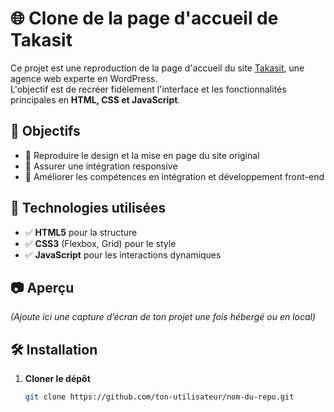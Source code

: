 # 🌐 Clone de la page d'accueil de Takasit  

Ce projet est une reproduction de la page d'accueil du site [Takasit](https://takasit.fr/), une agence web experte en WordPress.  
L'objectif est de recréer fidèlement l'interface et les fonctionnalités principales en **HTML, CSS et JavaScript**.  

## 📌 Objectifs  
- 🔹 Reproduire le design et la mise en page du site original  
- 🔹 Assurer une intégration responsive  
- 🔹 Améliorer les compétences en intégration et développement front-end  

## 🚀 Technologies utilisées  
- ✅ **HTML5** pour la structure  
- ✅ **CSS3** (Flexbox, Grid) pour le style  
- ✅ **JavaScript** pour les interactions dynamiques  

## 📷 Aperçu  
*(Ajoute ici une capture d’écran de ton projet une fois hébergé ou en local)*  

## 🛠️ Installation  
1. **Cloner le dépôt**  
   ```bash
   git clone https://github.com/ton-utilisateur/nom-du-repo.git
